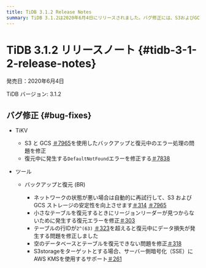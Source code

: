 ```yaml
---
title: TiDB 3.1.2 Release Notes
summary: TiDB 3.1.2は2020年6月4日にリリースされました。バグ修正には、S3およびGCSを使用したバックアップおよびリストア時のエラー処理、およびリストア中の「DefaultNotFound」エラーが含まれます。バックアップ＆リストア（BR）などのツールは、ネットワーク状態が悪い場合に自動的に再試行するようになり、リストアの失敗やデータ損失の問題を修正し、S3storageを使用したサーバー側暗号化のためのAWS KMSをサポートします。
---
```


# TiDB 3.1.2 リリースノート {#tidb-3-1-2-release-notes}

発売日：2020年6月4日

TiDB バージョン: 3.1.2

## バグ修正 {#bug-fixes}

-   TiKV

    -   S3 と GCS [＃7965](https://github.com/tikv/tikv/pull/7965)を使用したバックアップと復元中のエラー処理の問題を修正
    -   復元中に発生する`DefaultNotFound`エラーを修正する[＃7838](https://github.com/tikv/tikv/pull/7938)

-   ツール

    -   バックアップと復元 (BR)

        -   ネットワークの状態が悪い場合は自動的に再試行して、S3 および GCS ストレージの安定性を向上させます[＃314](https://github.com/pingcap/br/pull/314) [＃7965](https://github.com/tikv/tikv/pull/7965)
        -   小さなテーブルを復元するときにリージョンリーダーが見つからないために発生する復元エラーを修正[＃303](https://github.com/pingcap/br/pull/303)
        -   テーブルの行IDが`2^(63)` [＃323](https://github.com/pingcap/br/pull/323)を超えると復元中にデータ損失が発生する問題を修正しました
        -   空のデータベースとテーブルを復元できない問題を修正[＃318](https://github.com/pingcap/br/pull/318)
        -   S3storageをターゲットとする場合、サーバー側暗号化（SSE）にAWS KMSを使用するサポート[＃261](https://github.com/pingcap/br/pull/261)
